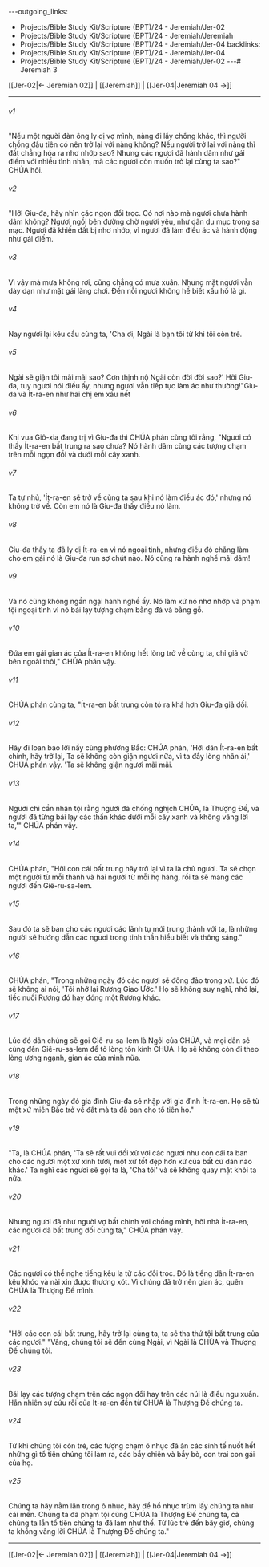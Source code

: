 ---outgoing_links:
  - Projects/Bible Study Kit/Scripture (BPT)/24 - Jeremiah/Jer-02
  - Projects/Bible Study Kit/Scripture (BPT)/24 - Jeremiah/Jeremiah
  - Projects/Bible Study Kit/Scripture (BPT)/24 - Jeremiah/Jer-04
backlinks:
  - Projects/Bible Study Kit/Scripture (BPT)/24 - Jeremiah/Jer-04
  - Projects/Bible Study Kit/Scripture (BPT)/24 - Jeremiah/Jer-02
---# Jeremiah 3

[[Jer-02|← Jeremiah 02]] | [[Jeremiah]] | [[Jer-04|Jeremiah 04 →]]
***



###### v1 
"Nếu một người đàn ông ly dị vợ mình, nàng đi lấy chồng khác, thì người chồng đầu tiên có nên trở lại với nàng không? Nếu người trở lại với nàng thì đất chẳng hóa ra nhơ nhớp sao? Nhưng các ngươi đã hành dâm như gái điếm với nhiều tình nhân, mà các ngươi còn muốn trở lại cùng ta sao?" CHÚA hỏi. 

###### v2 
"Hỡi Giu-đa, hãy nhìn các ngọn đồi trọc. Có nơi nào mà ngươi chưa hành dâm không? Ngươi ngồi bên đường chờ người yêu, như dân du mục trong sa mạc. Ngươi đã khiến đất bị nhơ nhớp, vì ngươi đã làm điều ác và hành động như gái điếm. 

###### v3 
Vì vậy mà mưa không rơi, cũng chẳng có mưa xuân. Nhưng mặt ngươi vẫn dày dạn như mặt gái làng chơi. Đến nỗi ngươi không hề biết xấu hổ là gì. 

###### v4 
Nay ngươi lại kêu cầu cùng ta, 'Cha ơi, Ngài là bạn tôi từ khi tôi còn trẻ. 

###### v5 
Ngài sẽ giận tôi mãi mãi sao? Cơn thịnh nộ Ngài còn đời đời sao?' Hỡi Giu-đa, tuy ngươi nói điều ấy, nhưng ngươi vẫn tiếp tục làm ác như thường!"Giu-đa và Ít-ra-en như hai chị em xấu nết 

###### v6 
Khi vua Giô-xia đang trị vì Giu-đa thì CHÚA phán cùng tôi rằng, "Ngươi có thấy Ít-ra-en bất trung ra sao chưa? Nó hành dâm cùng các tượng chạm trên mỗi ngọn đồi và dưới mỗi cây xanh. 

###### v7 
Ta tự nhủ, 'Ít-ra-en sẽ trở về cùng ta sau khi nó làm điều ác đó,' nhưng nó không trở về. Còn em nó là Giu-đa thấy điều nó làm. 

###### v8 
Giu-đa thấy ta đã ly dị Ít-ra-en vì nó ngoại tình, nhưng điều đó chẳng làm cho em gái nó là Giu-đa run sợ chút nào. Nó cũng ra hành nghề mãi dâm! 

###### v9 
Và nó cũng không ngần ngại hành nghề ấy. Nó làm xứ nó nhơ nhớp và phạm tội ngoại tình vì nó bái lạy tượng chạm bằng đá và bằng gỗ. 

###### v10 
Đứa em gái gian ác của Ít-ra-en không hết lòng trở về cùng ta, chỉ giả vờ bên ngoài thôi," CHÚA phán vậy. 

###### v11 
CHÚA phán cùng ta, "Ít-ra-en bất trung còn tỏ ra khá hơn Giu-đa giả dối. 

###### v12 
Hãy đi loan báo lời nầy cùng phương Bắc: CHÚA phán, 'Hỡi dân Ít-ra-en bất chính, hãy trở lại, Ta sẽ không còn giận ngươi nữa, vì ta đầy lòng nhân ái,' CHÚA phán vậy. 'Ta sẽ không giận ngươi mãi mãi. 

###### v13 
Ngươi chỉ cần nhận tội rằng ngươi đã chống nghịch CHÚA, là Thượng Đế, và ngươi đã từng bái lạy các thần khác dưới mỗi cây xanh và không vâng lời ta,'" CHÚA phán vậy. 

###### v14 
CHÚA phán, "Hỡi con cái bất trung hãy trở lại vì ta là chủ ngươi. Ta sẽ chọn một người từ mỗi thành và hai người từ mỗi họ hàng, rồi ta sẽ mang các ngươi đến Giê-ru-sa-lem. 

###### v15 
Sau đó ta sẽ ban cho các ngươi các lãnh tụ mới trung thành với ta, là những người sẽ hướng dẫn các ngươi trong tinh thần hiểu biết và thông sáng." 

###### v16 
CHÚA phán, "Trong những ngày đó các ngươi sẽ đông đảo trong xứ. Lúc đó sẽ không ai nói, 'Tôi nhớ lại Rương Giao Ước.' Họ sẽ không suy nghĩ, nhớ lại, tiếc nuối Rương đó hay đóng một Rương khác. 

###### v17 
Lúc đó dân chúng sẽ gọi Giê-ru-sa-lem là Ngôi của CHÚA, và mọi dân sẽ cùng đến Giê-ru-sa-lem để tỏ lòng tôn kính CHÚA. Họ sẽ không còn đi theo lòng ương ngạnh, gian ác của mình nữa. 

###### v18 
Trong những ngày đó gia đình Giu-đa sẽ nhập với gia đình Ít-ra-en. Họ sẽ từ một xứ miền Bắc trở về đất mà ta đã ban cho tổ tiên họ." 

###### v19 
"Ta, là CHÚA phán, 'Ta sẽ rất vui đối xử với các ngươi như con cái ta ban cho các ngươi một xứ xinh tươi, một xứ tốt đẹp hơn xứ của bất cứ dân nào khác.' Ta nghĩ các ngươi sẽ gọi ta là, 'Cha tôi' và sẽ không quay mặt khỏi ta nữa. 

###### v20 
Nhưng ngươi đã như người vợ bất chính với chồng mình, hỡi nhà Ít-ra-en, các ngươi đã bất trung đối cùng ta," CHÚA phán vậy. 

###### v21 
Các ngươi có thể nghe tiếng kêu la từ các đồi trọc. Đó là tiếng dân Ít-ra-en kêu khóc và nài xin được thương xót. Vì chúng đã trở nên gian ác, quên CHÚA là Thượng Đế mình. 

###### v22 
"Hỡi các con cái bất trung, hãy trở lại cùng ta, ta sẽ tha thứ tội bất trung của các ngươi." "Vâng, chúng tôi sẽ đến cùng Ngài, vì Ngài là CHÚA và Thượng Đế chúng tôi. 

###### v23 
Bái lạy các tượng chạm trên các ngọn đồi hay trên các núi là điều ngu xuẩn. Hẳn nhiên sự cứu rỗi của Ít-ra-en đến từ CHÚA là Thượng Đế chúng ta. 

###### v24 
Từ khi chúng tôi còn trẻ, các tượng chạm ô nhục đã ăn các sinh tế nuốt hết những gì tổ tiên chúng tôi làm ra, các bầy chiên và bầy bò, con trai con gái của họ. 

###### v25 
Chúng ta hãy nằm lăn trong ô nhục, hãy để hổ nhục trùm lấy chúng ta như cái mền. Chúng ta đã phạm tội cùng CHÚA là Thượng Đế chúng ta, cả chúng ta lẫn tổ tiên chúng ta đã làm như thế. Từ lúc trẻ đến bây giờ, chúng ta không vâng lời CHÚA là Thượng Đế chúng ta."

***
[[Jer-02|← Jeremiah 02]] | [[Jeremiah]] | [[Jer-04|Jeremiah 04 →]]
